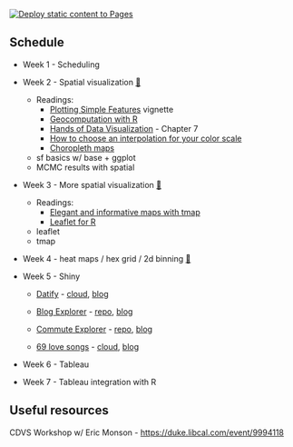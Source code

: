 [![Deploy static content to Pages](https://github.com/sta693-sp23/materials/actions/workflows/static.yml/badge.svg)](https://github.com/sta693-sp23/materials/actions/workflows/static.yml)

## Schedule

* Week 1 - Scheduling

* Week 2 - Spatial visualization [:notebook:](https://sta693-sp23.github.io/materials/week2/week2.html)
  - Readings:
    - [Plotting Simple Features](https://r-spatial.github.io/sf/articles/sf5.html) vignette
    - [Geocomputation with R](https://geocompr.robinlovelace.net/)
    - [Hands of Data Visualization](https://handsondataviz.org/map.html) - Chapter 7
    - [How to choose an interpolation for your color scale](https://blog.datawrapper.de/interpolation-for-color-scales-and-maps/)
    - [Choropleth maps](https://socviz.co/maps.html)
  - sf basics w/ base + ggplot
  - MCMC results with spatial
  
* Week 3 - More spatial visualization [:notebook:](https://sta693-sp23.github.io/materials/week3/week3.html)
  - Readings:
    - [Elegant and informative maps with tmap](https://r-tmap.github.io/tmap-book/)
    - [Leaflet for R](https://rstudio.github.io/leaflet/)
  - leaflet
  - tmap
  

* Week 4 - heat maps / hex grid / 2d binning [:notebook:](https://sta693-sp23.github.io/materials/week4/week4.html)

* Week 5 - Shiny 

  - [Datify](https://kneijenhuijs.shinyapps.io/Datify/) - [cloud](https://posit.cloud/content/1100182), [blog](https://community.rstudio.com/t/datify-2020-shiny-contest-submission/59642)
  
  - [Blog Explorer](https://nz-stefan.shinyapps.io/blog-explorer/) - [repo](https://github.com/nz-stefan/blog-explorer), [blog](https://community.rstudio.com/t/blog-explorer-2020-shiny-contest-submission/58803)

  - [Commute Explorer](https://nz-stefan.shinyapps.io/commute-explorer-2/) - [repo](https://github.com/nz-stefan/commute-explorer-2), [blog](https://community.rstudio.com/t/commute-explorer-shiny-contest-submission/104651)

  - [69 love songs](https://committedtotape.shinyapps.io/sixtyninelovesongs/) - [cloud](https://posit.cloud/content/245439), [blog](https://community.rstudio.com/t/shiny-contest-submission-lyrical-analysis-of-69-love-songs-by-magnetic-fields/25202)

* Week 6 - Tableau

* Week 7 - Tableau integration with R


## Useful resources

CDVS Workshop w/ Eric Monson - https://duke.libcal.com/event/9994118

